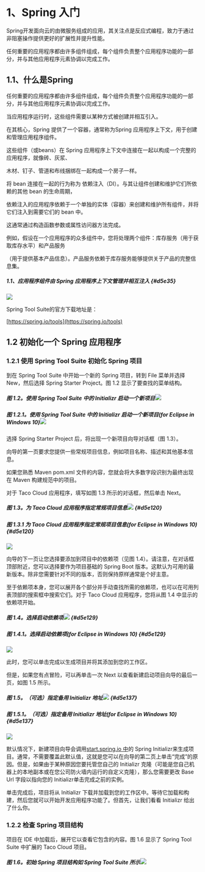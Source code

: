 # 1、Spring 入门

Spring开发面向云的由微服务组成的应用，其关注点是反应式编程，致力于通过非阻塞操作提供更好的扩展性并提升性能。

任何重要的应用程序都由许多组件组成，每个组件负责整个应用程序功能的一部分，并与其他应用程序元素协调以完成工作。

## 1.1、什么是Spring

任何重要的应用程序都由许多组件组成，每个组件负责整个应用程序功能的一部分，并与其他应用程序元素协调以完成工作。

当应用程序运行时，这些组件需要以某种方式被创建并相互引入。

在其核心，Spring 提供了一个容器，通常称为Spring 应用程序上下文，用于创建和管理应用程序组件。

这些组件（或beans）在 Spring 应用程序上下文中连接在一起以构成一个完整的应用程序，就像砖、灰浆、

木材、钉子、管道和布线捆绑在一起构成一个房子一样。

将 bean 连接在一起的行为称为 依赖注入（DI）。与其让组件创建和维护它们所依赖的其他 bean 的生命周期，

依赖注入的应用程序依赖于一个单独的实体（容器）来创建和维护所有组件，并将它们注入到需要它们的 bean 中。

这通常通过构造函数参数或属性访问器方法完成。

例如，假设在一个应用程序的众多组件中，您将处理两个组件：库存服务（用于获取库存水平）和产品服务

（用于提供基本产品信息）。产品服务依赖于库存服务能够提供关于产品的完整信息集。

##### 1.1、应用程序组件由 Spring 应用程序上下文管理并相互注入 {#d5e35}

![](https://drek4537l1klr.cloudfront.net/walls8/v-6/Figures/1-1.png)

Spring Tool Suite的官方下载地址是：

[https://spring.io/tools](https://spring.io/tools)

## 1.2 初始化一个 Spring 应用程序

### 1.2.1 使用 Spring Tool Suite 初始化 Spring 项目

到在 Spring Tool Suite 中开始一个新的 Spring 项目，转到 File 菜单并选择 New，然后选择 Spring Starter Project。图 1.2 显示了要查找的菜单结构。

##### 图 1.2。使用 Spring Tool Suite 中的 Initializr 启动一个新项目![](https://drek4537l1klr.cloudfront.net/walls8/v-6/Figures/1-2.png)

##### 图 1.2.1。使用 Spring Tool Suite 中的 Initializr 启动一个新项目\(for Eclipse in Windows 10\)![](/assets/1-2-1.png)

选择 Spring Starter Project 后，将出现一个新项目向导对话框（图 1.3）。

向导的第一页要求您提供一些常规项目信息，例如项目名称、描述和其他基本信息。

如果您熟悉 Maven pom.xml 文件的内容，您就会将大多数字段识别为最终出现在 Maven 构建规范中的项目。

对于 Taco Cloud 应用程序，填写如图 1.3 所示的对话框，然后单击 Next。

##### 图 1.3。为 Taco Cloud 应用程序指定常规项目信息![](https://drek4537l1klr.cloudfront.net/walls8/v-6/Figures/1-3.png) {#d5e120}

##### 图 1.3.1  为 Taco Cloud 应用程序指定常规项目信息\(for Eclipse in Windows 10\) {#d5e120}

![](/assets/1-3-1.png)

向导的下一页让您选择要添加到项目中的依赖项（见图 1.4）。请注意，在对话框顶部附近，您可以选择要作为项目基础的 Spring Boot 版本。这默认为可用的最新版本。除非您需要针对不同的版本，否则保持原样通常是个好主意。

至于依赖项本身，您可以展开各个部分并手动查找所需的依赖项，也可以在可用列表顶部的搜索框中搜索它们。对于 Taco Cloud 应用程序，您将从图 1.4 中显示的依赖项开始。

##### 图 1.4。选择启动依赖项![](https://drek4537l1klr.cloudfront.net/walls8/v-6/Figures/1-4.png) {#d5e129}

##### 图 1.4.1。选择启动依赖项\(for Eclipse in Windows 10\) {#d5e129}

![](/assets/1-4.-1png.png)

此时，您可以单击完成以生成项目并将其添加到您的工作区。

但是，如果您有点冒险，可以再单击一次 Next 以查看新建启动项目向导的最后一页，如图 1.5 所示。

##### 图 1.5。（可选）指定备用 Initializr 地址![](https://drek4537l1klr.cloudfront.net/walls8/v-6/Figures/1-5.png) {#d5e137}

##### 图 1.5.1。（可选）指定备用 Initializr 地址\(for Eclipse in Windows 10\) {#d5e137}

![](/assets/1-5-1.png)

默认情况下，新建项目向导会调用[start.spring.io 中](http://start.spring.io/)的 Spring Initializr来生成项目。通常，不需要覆盖此默认值，这就是您可以在向导的第二页上单击“完成”的原因。但是，如果由于某种原因您要托管您自己的 Initializr 克隆（可能是您自己机器上的本地副本或在您公司防火墙内运行的自定义克隆），那么您需要更改 Base Url 字段以指向您的 Initializr单击完成之前的实例。

单击完成后，项目将从 Initializr 下载并加载到您的工作区中。等待它加载和构建，然后您就可以开始开发应用程序功能了。但首先，让我们看看 Initializr 给出了什么你。

### 1.2.2 检查 Spring 项目结构

项目在 IDE 中加载后，展开它以查看它包含的内容。图 1.6 显示了 Spring Tool Suite 中扩展的 Taco Cloud 项目。

##### 图 1.6。初始 Spring 项目结构如 Spring Tool Suite 所示![](https://drek4537l1klr.cloudfront.net/walls8/v-6/Figures/1-6.png)



